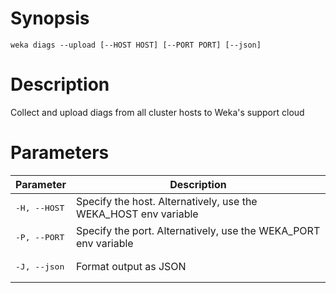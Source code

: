# Synopsis

```weka diags --upload [--HOST HOST] [--PORT PORT] [--json]```

# Description

Collect and upload diags from all cluster hosts to Weka's support cloud

# Parameters

| Parameter | Description |
| --------- | ----------- |
| <pre>-H, --HOST</pre> | Specify the host. Alternatively, use the WEKA_HOST env variable |
| <pre>-P, --PORT</pre> | Specify the port. Alternatively, use the WEKA_PORT env variable |
| <pre>-J, --json</pre> | Format output as JSON |
